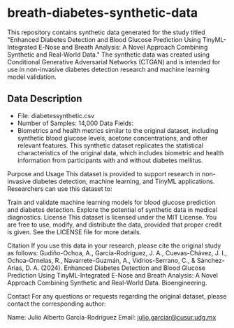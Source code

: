 # breath-diabetes-synthetic-data
This repository contains synthetic data generated for the study titled "Enhanced Diabetes Detection and Blood Glucose Prediction Using TinyML-Integrated E-Nose and Breath Analysis: A Novel Approach Combining Synthetic and Real-World Data." The synthetic data was created using Conditional Generative Adversarial Networks (CTGAN) and is intended for use in non-invasive diabetes detection research and machine learning model validation.

## Data Description
- File: diabetessynthetic.csv
- Number of Samples: 14,000
Data Fields:
- Biometrics and health metrics similar to the original dataset, including synthetic blood glucose levels, acetone concentrations, and other relevant features.
This synthetic dataset replicates the statistical characteristics of the original data, which includes biometric and health information from participants with and without diabetes mellitus.

Purpose and Usage
This dataset is provided to support research in non-invasive diabetes detection, machine learning, and TinyML applications. Researchers can use this dataset to:

Train and validate machine learning models for blood glucose prediction and diabetes detection.
Explore the potential of synthetic data in medical diagnostics.
License
This dataset is licensed under the MIT License. You are free to use, modify, and distribute the data, provided that proper credit is given. See the LICENSE file for more details.

Citation
If you use this data in your research, please cite the original study as follows:
Gudiño-Ochoa, A., García-Rodríguez, J. A., Cuevas-Chávez, J. I., Ochoa-Ornelas, R., Navarrete-Guzmán, A., Vidrios-Serrano, C., & Sánchez-Arias, D. A. (2024). Enhanced Diabetes Detection and Blood Glucose Prediction Using TinyML-Integrated E-Nose and Breath Analysis: A Novel Approach Combining Synthetic and Real-World Data. Bioengineering.

Contact
For any questions or requests regarding the original dataset, please contact the corresponding author:

Name: Julio Alberto García-Rodríguez
Email: julio.garciar@cusur.udg.mx
